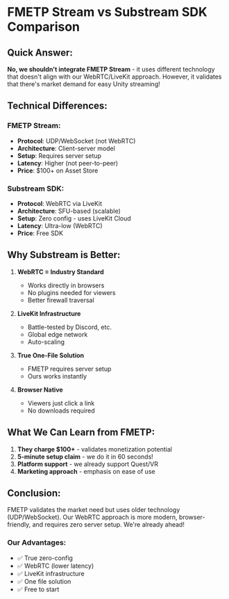 # FMETP Stream vs Substream SDK Comparison

## Quick Answer:
**No, we shouldn't integrate FMETP Stream** - it uses different technology that doesn't align with our WebRTC/LiveKit approach. However, it validates that there's market demand for easy Unity streaming!

## Technical Differences:

### FMETP Stream:
- **Protocol**: UDP/WebSocket (not WebRTC)
- **Architecture**: Client-server model
- **Setup**: Requires server setup
- **Latency**: Higher (not peer-to-peer)
- **Price**: $100+ on Asset Store

### Substream SDK:
- **Protocol**: WebRTC via LiveKit
- **Architecture**: SFU-based (scalable)
- **Setup**: Zero config - uses LiveKit Cloud
- **Latency**: Ultra-low (WebRTC)
- **Price**: Free SDK

## Why Substream is Better:

1. **WebRTC = Industry Standard**
   - Works directly in browsers
   - No plugins needed for viewers
   - Better firewall traversal

2. **LiveKit Infrastructure**
   - Battle-tested by Discord, etc.
   - Global edge network
   - Auto-scaling

3. **True One-File Solution**
   - FMETP requires server setup
   - Ours works instantly

4. **Browser Native**
   - Viewers just click a link
   - No downloads required

## What We Can Learn from FMETP:

1. **They charge $100+** - validates monetization potential
2. **5-minute setup claim** - we do it in 60 seconds!
3. **Platform support** - we already support Quest/VR
4. **Marketing approach** - emphasis on ease of use

## Conclusion:

FMETP validates the market need but uses older technology (UDP/WebSocket). Our WebRTC approach is more modern, browser-friendly, and requires zero server setup. We're already ahead!

### Our Advantages:
- ✅ True zero-config
- ✅ WebRTC (lower latency)
- ✅ LiveKit infrastructure
- ✅ One file solution
- ✅ Free to start
